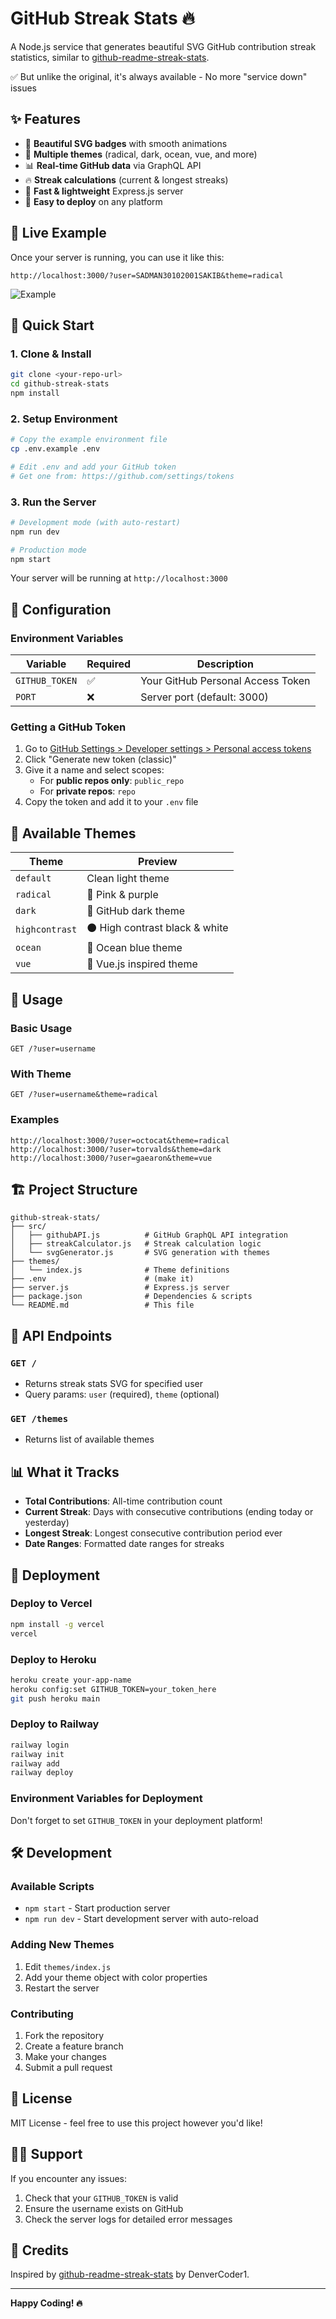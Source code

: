 # GitHub Streak Stats 🔥

A Node.js service that generates beautiful SVG GitHub contribution streak statistics, similar to [github-readme-streak-stats](https://github.com/DenverCoder1/github-readme-streak-stats).

✅ But unlike the original, it's always available - No more "service down" issues

## ✨ Features

- 🎨 **Beautiful SVG badges** with smooth animations
- 🌈 **Multiple themes** (radical, dark, ocean, vue, and more)
- 📊 **Real-time GitHub data** via GraphQL API
- 🔥 **Streak calculations** (current & longest streaks)
- 🚀 **Fast & lightweight** Express.js server
- 🎯 **Easy to deploy** on any platform

## 🎯 Live Example

Once your server is running, you can use it like this:

```
http://localhost:3000/?user=SADMAN30102001SAKIB&theme=radical
```

![Example](http://localhost:3000/?user=SADMAN30102001SAKIB&theme=radical)

## 🚀 Quick Start

### 1. Clone & Install

```bash
git clone <your-repo-url>
cd github-streak-stats
npm install
```

### 2. Setup Environment

```bash
# Copy the example environment file
cp .env.example .env

# Edit .env and add your GitHub token
# Get one from: https://github.com/settings/tokens
```

### 3. Run the Server

```bash
# Development mode (with auto-restart)
npm run dev

# Production mode
npm start
```

Your server will be running at `http://localhost:3000`

## 🔧 Configuration

### Environment Variables

| Variable | Required | Description |
|----------|----------|-------------|
| `GITHUB_TOKEN` | ✅ | Your GitHub Personal Access Token |
| `PORT` | ❌ | Server port (default: 3000) |

### Getting a GitHub Token

1. Go to [GitHub Settings > Developer settings > Personal access tokens](https://github.com/settings/tokens)
2. Click "Generate new token (classic)"
3. Give it a name and select scopes:
   - For **public repos only**: `public_repo`
   - For **private repos**: `repo`
4. Copy the token and add it to your `.env` file

## 🎨 Available Themes

| Theme | Preview |
|-------|---------|
| `default` | Clean light theme |
| `radical` | 🌈 Pink & purple |
| `dark` | 🌙 GitHub dark theme |
| `highcontrast` | ⚫ High contrast black & white |
| `ocean` | 🌊 Ocean blue theme |
| `vue` | 💚 Vue.js inspired theme |

## 📖 Usage

### Basic Usage
```
GET /?user=username
```

### With Theme
```
GET /?user=username&theme=radical
```

### Examples
```
http://localhost:3000/?user=octocat&theme=radical
http://localhost:3000/?user=torvalds&theme=dark
http://localhost:3000/?user=gaearon&theme=vue
```

## 🏗️ Project Structure

```
github-streak-stats/
├── src/
│   ├── githubAPI.js          # GitHub GraphQL API integration
│   ├── streakCalculator.js   # Streak calculation logic
│   └── svgGenerator.js       # SVG generation with themes
├── themes/
│   └── index.js              # Theme definitions
├── .env                      # (make it)
├── server.js                 # Express.js server
├── package.json              # Dependencies & scripts
└── README.md                 # This file
```

## 🔧 API Endpoints

### `GET /`
- Returns streak stats SVG for specified user
- Query params: `user` (required), `theme` (optional)

### `GET /themes`
- Returns list of available themes

## 📊 What it Tracks

- **Total Contributions**: All-time contribution count
- **Current Streak**: Days with consecutive contributions (ending today or yesterday)
- **Longest Streak**: Longest consecutive contribution period ever
- **Date Ranges**: Formatted date ranges for streaks

## 🚀 Deployment

### Deploy to Vercel
```bash
npm install -g vercel
vercel
```

### Deploy to Heroku
```bash
heroku create your-app-name
heroku config:set GITHUB_TOKEN=your_token_here
git push heroku main
```

### Deploy to Railway
```bash
railway login
railway init
railway add
railway deploy
```

### Environment Variables for Deployment
Don't forget to set `GITHUB_TOKEN` in your deployment platform!

## 🛠️ Development

### Available Scripts
- `npm start` - Start production server
- `npm run dev` - Start development server with auto-reload

### Adding New Themes
1. Edit `themes/index.js`
2. Add your theme object with color properties
3. Restart the server

### Contributing
1. Fork the repository
2. Create a feature branch
3. Make your changes
4. Submit a pull request

## 📝 License

MIT License - feel free to use this project however you'd like!

## 🙋‍♂️ Support

If you encounter any issues:
1. Check that your `GITHUB_TOKEN` is valid
2. Ensure the username exists on GitHub
3. Check the server logs for detailed error messages

## 🎉 Credits

Inspired by [github-readme-streak-stats](https://github.com/DenverCoder1/github-readme-streak-stats) by DenverCoder1.

---

**Happy Coding! 🔥**
